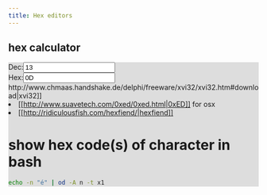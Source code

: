 ```yaml
---
title: Hex editors
---
```


## hex calculator
<div class="row" style='background:#ddd'>
  <div class="col-3">Dec:<input id='dec' type="text" value="13" onchange="hex.value=parseInt(this.value).toString(16);"></div>
  <div class="col-3">Hex:<input id='hex' type="text" value="0D" onchange="dec.value=parseInt(this.value, 16)></div>
</div>

* hexfiend (tip v Casper)
* prima maar antieke hex viewer/editor: [[http://www.chmaas.handshake.de/delphi/freeware/xvi32/xvi32.htm#download|xvi32]]
* [[http://www.suavetech.com/0xed/0xed.html|0xED]] for osx 
* [[http://ridiculousfish.com/hexfiend/|hexfiend]]

# show hex code(s) of character in bash
```bash
echo -n "é" | od -A n -t x1
```
